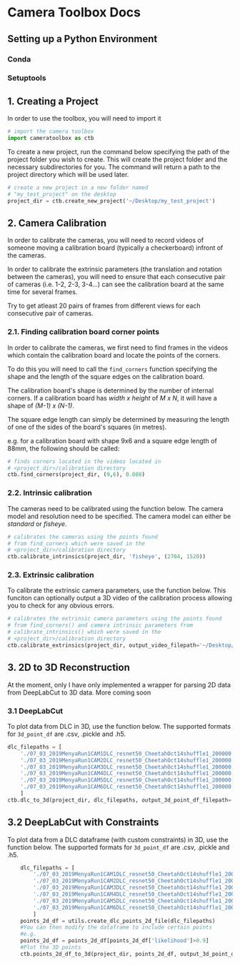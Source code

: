# Camera Toolbox Docs

## __Setting up a Python Environment__
### Conda
### Setuptools

## __1. Creating a Project__
In order to use the toolbox, you will need to import it
```python
# import the camera toolbox
import cameratoolbox as ctb
```

To create a new project, run the command below specifying the path of the project folder you wish to create. This will create the project folder and the necessary subdirectories for you. The command will return a path to the project directory which will be used later.
```python
# create a new project in a new folder named 
# "my_test_project" on the desktop
project_dir = ctb.create_new_project('~/Desktop/my_test_project')

```

## __2. Camera Calibration__
In order to calibrate the cameras, you will need to record videos of someone moving a calibration board (typically a checkerboard) infront of the cameras. 

In order to calibrate the extrinsic parameters (the translation and rotation between the cameras), you will need to ensure that each consecutive pair of cameras (i.e. 1-2, 2-3, 3-4...) can see the calibration board at the same time for several frames. 

Try to get atleast 20 pairs of frames from different views for each consecutive pair of cameras.

### __2.1. Finding calibration board corner points__
In order to calibrate the cameras, we first need to find frames in the videos which contain the calibration board and locate the points of the corners.

To do this you will need to call the ```find_corners``` function specifying the shape and the length of the square edges on the calibration board.

The calibration board's shape is determined by the number of internal corners. If a calibration board has *width x height* of *M x N*, it will have a shape of *(M-1) x (N-1)*.

The square edge length can simply be determined by measuring the length of one of the sides of the board's squares (in metres).

e.g. for a calibration board with shape 9x6 and a square edge length of 88mm, the following should be called:

```python
# finds corners located in the videos located in 
# <project_dir>/calibration directory
ctb.find_corners(project_dir, (9,6), 0.088)
```

### __2.2. Intrinsic calibration__
The cameras need to be calibrated using the function below. The camera model and resolution need to be specified. The camera model can either be *standard* or *fisheye*.
```python
# calibrates the cameras using the points found
# from find_corners which were saved in the
# <project_dir>/calibration directory
ctb.calibrate_intrinsics(project_dir, 'fisheye', (2704, 1520))
```
### __2.3. Extrinsic calibration__
To calibrate the extrinsic camera parameters, use the function below. This funciton can optionally output a 3D video of the calibration process allowing you to check for any obvious errors.
```python
# calibrates the extrinsic camera parameters using the points found
# from find_corners() and camera intrinsic parameters from 
# calibrate_intrinsics() which were saved in the
# <project_dir>/calibration directory
ctb.calibrate_extrinsics(project_dir, output_video_filepath='~/Desktop/test.mp4')
```

## __3. 2D to 3D Reconstruction__
At the moment, only I have only implemented a wrapper for parsing 2D data from DeepLabCut to 3D data. More coming soon

### __3.1 DeepLabCut__
To plot data from DLC in 3D, use the function below. The supported formats for `3d_point_df` are .csv, .pickle and .h5.
```python
dlc_filepaths = [
    './07_03_2019MenyaRun1CAM1DLC_resnet50_CheetahOct14shuffle1_200000.h5',
    './07_03_2019MenyaRun1CAM2DLC_resnet50_CheetahOct14shuffle1_200000.h5',
    './07_03_2019MenyaRun1CAM3DLC_resnet50_CheetahOct14shuffle1_200000.h5',
    './07_03_2019MenyaRun1CAM4DLC_resnet50_CheetahOct14shuffle1_200000.h5',
    './07_03_2019MenyaRun1CAM5DLC_resnet50_CheetahOct14shuffle1_200000.h5',
    './07_03_2019MenyaRun1CAM6DLC_resnet50_CheetahOct14shuffle1_200000.h5',
    ]
ctb.dlc_to_3d(project_dir, dlc_filepaths, output_3d_point_df_filepath='/Users/liam/Desktop/3d_points.csv', output_video_filepath='/Users/liam/Desktop/testDLC.mp4')
```

## __3.2 DeepLabCut with Constraints__
To plot data from a DLC dataframe (with custom constraints) in 3D, use the function below. The supported formats for `3d_point_df` are .csv, .pickle and .h5.
```python
    dlc_filepaths = [
        './07_03_2019MenyaRun1CAM1DLC_resnet50_CheetahOct14shuffle1_200000.h5',
        './07_03_2019MenyaRun1CAM2DLC_resnet50_CheetahOct14shuffle1_200000.h5',
        './07_03_2019MenyaRun1CAM3DLC_resnet50_CheetahOct14shuffle1_200000.h5',
        './07_03_2019MenyaRun1CAM4DLC_resnet50_CheetahOct14shuffle1_200000.h5',
        './07_03_2019MenyaRun1CAM5DLC_resnet50_CheetahOct14shuffle1_200000.h5',
        './07_03_2019MenyaRun1CAM6DLC_resnet50_CheetahOct14shuffle1_200000.h5',
        ]
    points_2d_df = utils.create_dlc_points_2d_file(dlc_filepaths)
    #You can then modify the dataframe to include certain points
    #e.g.
    points_2d_df = points_2d_df[points_2d_df['likelihood']>0.9]
    #Plot the 3D points
    ctb.points_2d_df_to_3d(project_dir, points_2d_df, output_3d_point_df_filepath='/Users/liam/Desktop/3d_points.csv', output_video_filepath='/Users/liam/Desktop/testDLC.mp4')
```
